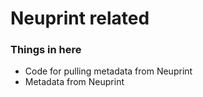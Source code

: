 # Neuprint related

### Things in here
- Code for pulling metadata from Neuprint
- Metadata from Neuprint
